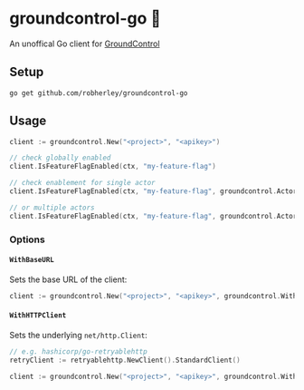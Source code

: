 # groundcontrol-go 🚀

An unoffical Go client for [GroundControl](https://groundcontrol.sh/)

## Setup

```
go get github.com/robherley/groundcontrol-go
```

## Usage

```go
client := groundcontrol.New("<project>", "<apikey>")

// check globally enabled
client.IsFeatureFlagEnabled(ctx, "my-feature-flag")

// check enablement for single actor
client.IsFeatureFlagEnabled(ctx, "my-feature-flag", groundcontrol.Actor("alice"))

// or multiple actors
client.IsFeatureFlagEnabled(ctx, "my-feature-flag", groundcontrol.Actor("alice"), groundcontrol.Actor("bob"))
```

### Options

#### `WithBaseURL`

Sets the base URL of the client:

```go
client := groundcontrol.New("<project>", "<apikey>", groundcontrol.WithBaseURL("http://localhost:8080"))
```

#### `WithHTTPClient`

Sets the underlying `net/http.Client`:

```go
// e.g. hashicorp/go-retryablehttp
retryClient := retryablehttp.NewClient().StandardClient()

client := groundcontrol.New("<project>", "<apikey>", groundcontrol.WithHTTPClient(retryClient))
```
